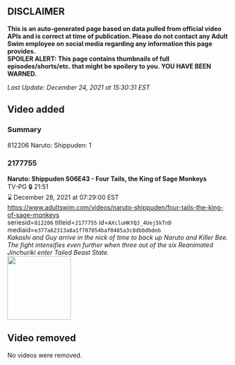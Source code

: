 ## DISCLAIMER
**This is an auto-generated page based on data pulled from official video APIs and is correct at time of publication. Please do not contact any Adult Swim employee on social media regarding any information this page provides.**  
**SPOILER ALERT: This page contains thumbnails of full episodes/shorts/etc. that might be spoilery to you. YOU HAVE BEEN WARNED.**  

_Last Update: December 24, 2021 at 15:30:31 EST_
## Video added
### Summary
812206 Naruto: Shippuden: 1  
### 2177755
**Naruto: Shippuden S06E43 - Four Tails, the King of Sage Monkeys**  
TV-PG 🔒 21:51  
⌛ December 28, 2021 at 07:29:00 EST  
https://www.adultswim.com/videos/naruto-shippuden/four-tails-the-king-of-sage-monkeys  
seriesid=`812206` titleid=`2177755` id=`AXcluHKYQJ_4Uej5kTnD` mediaid=`e377a62313a8a1f707054baf0485a3c8dbbdbdeb`  
_Kakashi and Guy arrive in the nick of time to back up Naruto and Killer Bee. The fight intensifies even further when three out of the six Reanimated Jinchuriki enter Tailed Beast State._  
<a href="https://media.cdn.adultswim.com/uploads/20210121/thumbnails/2_211211112587-NarutoShippuden_326_FourTails.jpg"><img src="https://media.cdn.adultswim.com/uploads/20210121/thumbnails/2_211211112587-NarutoShippuden_326_FourTails.jpg" height="144px" /></a>
## Video removed
No videos were removed.  
